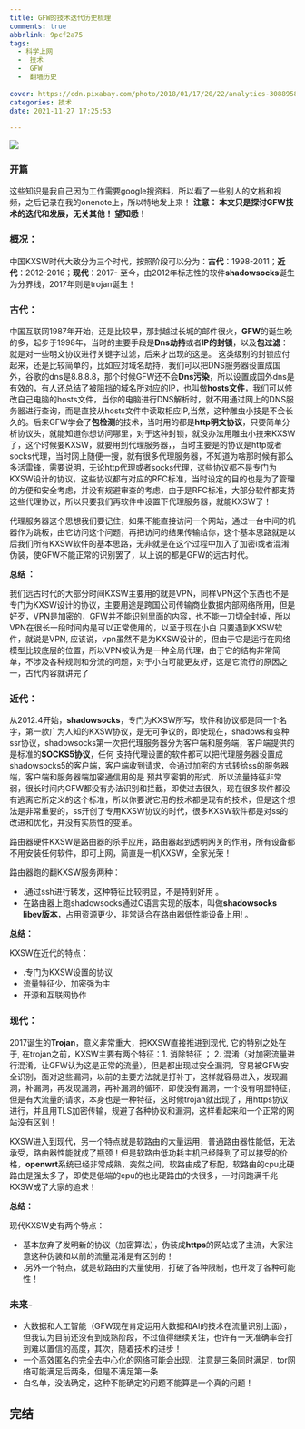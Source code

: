 ```yaml
---
title: GFW的技术迭代历史梳理
comments: true
abbrlink: 9pcf2a75
tags:
  - 科学上网 
  -  技术
  -  GFW
  -  翻墙历史
  
cover: https://cdn.pixabay.com/photo/2018/01/17/20/22/analytics-3088958_960_720.jpg
categories: 技术
date: 2021-11-27 17:25:53
                      
---
```





![](https://cdn.pixabay.com/photo/2012/03/03/23/06/wall-21534_960_720.jpg)





### 开篇    

​       这些知识是我自己因为工作需要google搜资料，所以看了一些别人的文档和视频，之后记录在我的onenote上，所以特地发上来！ **注意： 本文只是探讨GFW技术的迭代和发展，无关其他！ 望知悉！** 

### 概况：

​        中国KXSW时代大致分为三个时代，按照阶段可以分为：**古代**：1998-2011；**近代**：2012-2016；**现代**：2017- 至今，由2012年标志性的软件**shadowsocks**诞生为分界线，2017年则是trojan诞生！

 ### 古代：

​       中国互联网1987年开始，还是比较早，那封越过长城的邮件很火，**GFW**的诞生晚的多，起步于1998年，当时的主要手段是**Dns劫持**或者**IP的封锁**，以及**包过滤**：就是对一些明文协议进行关键字过滤，后来才出现的这是。 这类级别的封锁应付起来，还是比较简单的，比如应对域名劫持，我们可以把DNS服务器设置成国外，谷歌的dns是8.8.8.8，那个时候GFW还不会**Dns污染**，所以设置成国外dns是有效的，有人还总结了被阻挡的域名所对应的IP，也叫做**hosts文件**，我们可以修改自己电脑的hosts文件，当你的电脑进行DNS解析时，就不用通过网上的DNS服务器进行查询，而是直接从hosts文件中读取相应IP,当然，这种雕虫小技是不会长久的。
​       后来GFW学会了**包检测**的技术，当时用的都是**http明文协议**，只要简单分析协议头，就能知道你想访问哪里，对于这种封锁，就没办法用雕虫小技来KXSW了，这个时候要KXSW，就要用到代理服务器，，当时主要是的协议是http或者socks代理，当时网上随便一搜，就有很多代理服务器，不知道为啥那时候有那么多活雷锋，需要说明，无论http代理或者socks代理，这些协议都不是专门为KXSW设计的协议，这些协议都有对应的RFC标准，当时设定的目的也是为了管理的方便和安全考虑，并没有规避审查的考虑，由于是RFC标准，大部分软件都支持这些代理协议，所以只要我们再软件中设置下代理服务器，就能KXSW了！

​       代理服务器这个思想我们要记住，如果不能直接访问一个网站，通过一台中间的机器作为跳板，由它访问这个问题，再把访问的结果传输给你，这个基本思路就是以后我们所有KXSW软件的基本思路，无非就是在这个过程中加入了加密i或者混淆伪装，使GFW不能正常的识别罢了，以上说的都是GFW的远古时代。

**总结 ：**

​       我们远古时代的大部分时间KXSW主要用的就是VPN，同样VPN这个东西也不是专门为KXSW设计的协议，主要用途是跨国公司传输商业数据内部网络所用，但是好歹，VPN是加密的，GFW并不能识别里面的内容，也不能一刀切全封掉，所以VPN在很长一段时间内是可以正常使用的，以至于现在小白 只要遇到KXSW软件，就说是VPN,  应该说，vpn虽然不是为KXSW设计的，但由于它是运行在网络模型比较底层的位置，所以VPN被认为是一种全局代理，由于它的结构非常简单，不涉及各种规则和分流的问题，对于小白可能更友好，这是它流行的原因之一，古代内容就讲完了

### 近代：

​       从2012.4开始，**shadowsocks**，专门为KXSW所写，软件和协议都是同一个名字，第一款广为人知的KXSW协议，是无可争议的，即使现在，shadows和变种ssr协议，shadowsocks第一次把代理服务器分为客户端和服务端，客户端提供的是标准的**SOCKS5协议**，任何 支持代理设置的软件都可以把代理服务器设置成shadowsocks5的客户端，客户端收到请求，会通过加密的方式转给ss的服务器端，客户端和服务器端加密通信用的是 预共享密钥的形式，所以流量特征非常弱，很长时间内GFW都没有办法识别和拦截，即使过去很久，现在很多软件都没有逃离它所定义的这个标准，所以你要说它用的技术都是现有的技术，但是这个想法是非常重要的，ss开创了专用KXSW协议的时代，很多KXSW软件都是对ss的改进和优化，并没有实质性的变革。

​       路由器硬件KXSW是路由器的杀手应用，路由器起到透明网关的作用，所有设备都不用安装任何软件，即可上网，简直是一机KXSW，全家光荣！

路由器跑的翻KXSW服务两种：

- .通过ssh进行转发，这种特征比较明显，不是特别好用 。
- 在路由器上跑shadowsocks通过C语言实现的版本，叫做**shadowsocks libev版本**，占用资源更少，非常适合在路由器低性能设备上用!  。     

**总结：**

 KXSW在近代的特点：

- .专门为KXSW设置的协议
- 流量特征少，加密强为主
- 开源和互联网协作

### 现代：

​      2017诞生的**Trojan**，意义非常重大，把KXSW直接推进到现代, 它的特别之处在于, 在trojan之前，KXSW主要有两个特征：1. 消除特征 ； 2. 混淆（对加密流量进行混淆，让GFW认为这是正常的流量），但是都出现过安全漏洞，容易被GFW安全识别，面对这些漏洞，以前的主要方法就是打补丁，这样就容易进入，发现漏洞，补漏洞，再发现漏洞，再补漏洞的循环，即使没有漏洞，一个没有明显特征，但是有大流量的请求，本身也是一种特征，这时候trojan就出现了，用https协议进行，并且用TLS加密传输，规避了各种协议和漏洞，这样看起来和一个正常的网站没有区别！

​       KXSW进入到现代，另一个特点就是软路由的大量运用，普通路由器性能低，无法承受，路由器性能就成了瓶颈！但是软路由低功耗主机已经降到了可以接受的价格，**openwrt**系统已经非常成熟，突然之间，软路由成了标配，软路由的cpu比硬路由是强太多了，即使是低端的cpu的也比硬路由的快很多，一时间跑满千兆KXSW成了大家的追求！

**总结：**

现代KXSW史有两个特点：

- 基本放弃了发明新的协议（加密算法），伪装成**https**的网站成了主流，大家注意这种伪装和以前的流量混淆是有区别的！
- .另外一个特点，就是软路由的大量使用，打破了各种限制，也开发了各种可能性！

 

### 未来-

- 大数据和人工智能（GFW现在肯定运用大数据和AI的技术在流量识别上面），但我认为目前还没有到成熟阶段，不过值得继续关注，也许有一天准确率会打到难以置信的高度，其次，随着技术的进步！
- 一个高效匿名的完全去中心化的网络可能会出现，注意是三条同时满足，tor网络可能满足后两条，但是不满足第一条
- 白名单，没法确定，这种不能确定的问题不能算是一个真的问题！





## 完结









​                                                                         





   



​    

